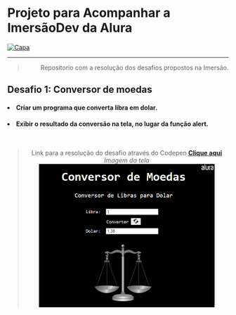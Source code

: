 <h1> Projeto para Acompanhar a ImersãoDev da Alura  </h1>

<a href='https://imersao.dev/'><img src="https://pbs.twimg.com/media/Ew2IY6LWgAQceX4.jpg" alt="Capa" width="100%" height='320px'/> </a><hr>

<blockquote align=right>  Repositorio com a resolução dos desafios propostos na Imersão. </blockquote> 

<h2> Desafio 1: Conversor de moedas <br>
<h4><li> Criar um programa que converta libra em dolar.</li></blockquote></h4>
<h4><li> Exibir o resultado da conversão na tela, no lugar da função alert.</li></h4>
<br>
<blockquote align=center>Link para a resolução do desafio através do Codepen  
<b><a href='https://codepen.io/zThanael/pen/WNRNvzL'> Clique aqui </a></b> <br>
<i> Imagem da tela <i> <br>  <img src="TelaDesafio1.png" alt="Tela do exercicio" width="400px"/><blockquote>


